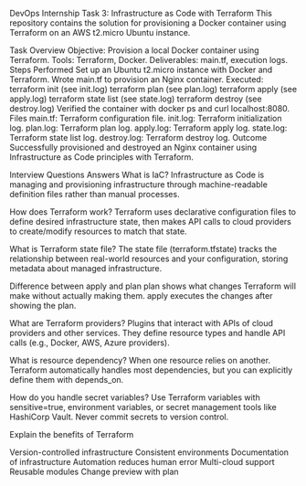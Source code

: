 DevOps Internship Task 3: Infrastructure as Code with Terraform
This repository contains the solution for provisioning a Docker container using Terraform on an AWS t2.micro Ubuntu instance.

Task Overview
Objective: Provision a local Docker container using Terraform.
Tools: Terraform, Docker.
Deliverables: main.tf, execution logs.
Steps Performed
Set up an Ubuntu t2.micro instance with Docker and Terraform.
Wrote main.tf to provision an Nginx container.
Executed:
terraform init (see init.log)
terraform plan (see plan.log)
terraform apply (see apply.log)
terraform state list (see state.log)
terraform destroy (see destroy.log)
Verified the container with docker ps and curl localhost:8080.
Files
main.tf: Terraform configuration file.
init.log: Terraform initialization log.
plan.log: Terraform plan log.
apply.log: Terraform apply log.
state.log: Terraform state list log.
destroy.log: Terraform destroy log.
Outcome
Successfully provisioned and destroyed an Nginx container using Infrastructure as Code principles with Terraform.

Interview Questions Answers
What is IaC? Infrastructure as Code is managing and provisioning infrastructure through machine-readable definition files rather than manual processes.

How does Terraform work? Terraform uses declarative configuration files to define desired infrastructure state, then makes API calls to cloud providers to create/modify resources to match that state.

What is Terraform state file? The state file (terraform.tfstate) tracks the relationship between real-world resources and your configuration, storing metadata about managed infrastructure.

Difference between apply and plan plan shows what changes Terraform will make without actually making them. apply executes the changes after showing the plan.

What are Terraform providers? Plugins that interact with APIs of cloud providers and other services. They define resource types and handle API calls (e.g., Docker, AWS, Azure providers).

What is resource dependency? When one resource relies on another. Terraform automatically handles most dependencies, but you can explicitly define them with depends_on.

How do you handle secret variables? Use Terraform variables with sensitive=true, environment variables, or secret management tools like HashiCorp Vault. Never commit secrets to version control.

Explain the benefits of Terraform

Version-controlled infrastructure
Consistent environments
Documentation of infrastructure
Automation reduces human error
Multi-cloud support
Reusable modules
Change preview with plan
